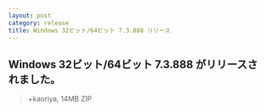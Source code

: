 ```yaml
---
layout: post
category: release
title: Windows 32ビット/64ビット 7.3.888 リリース
---
```

## Windows 32ビット/64ビット 7.3.888 がリリースされました。

> +kaoriya, 14MB ZIP

